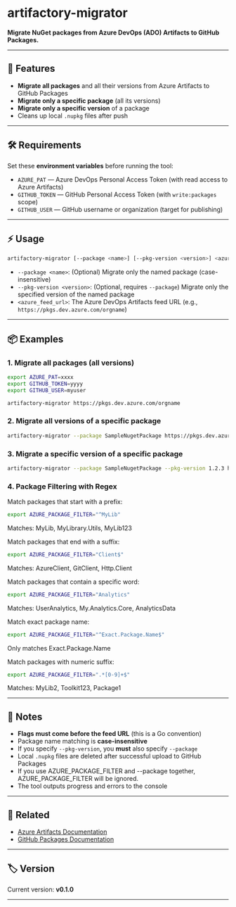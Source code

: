 # artifactory-migrator

**Migrate NuGet packages from Azure DevOps (ADO) Artifacts to GitHub Packages.**

---

## 🚀 Features

- **Migrate all packages** and all their versions from Azure Artifacts to GitHub Packages
- **Migrate only a specific package** (all its versions)
- **Migrate only a specific version** of a package
- Cleans up local `.nupkg` files after push

---

## 🛠️ Requirements

Set these **environment variables** before running the tool:

- `AZURE_PAT` — Azure DevOps Personal Access Token (with read access to Azure Artifacts)
- `GITHUB_TOKEN` — GitHub Personal Access Token (with `write:packages` scope)
- `GITHUB_USER` — GitHub username or organization (target for publishing)

---

## ⚡ Usage

```bash
artifactory-migrator [--package <name>] [--pkg-version <version>] <azure_feed_url>
```

- `--package <name>`: (Optional) Migrate only the named package (case-insensitive)
- `--pkg-version <version>`: (Optional, requires `--package`) Migrate only the specified version of the named package
- `<azure_feed_url>`: The Azure DevOps Artifacts feed URL (e.g., `https://pkgs.dev.azure.com/orgname`)

---

## 📦 Examples

### 1. Migrate all packages (all versions)

```bash
export AZURE_PAT=xxxx
export GITHUB_TOKEN=yyyy
export GITHUB_USER=myuser

artifactory-migrator https://pkgs.dev.azure.com/orgname
```

### 2. Migrate all versions of a specific package

```bash
artifactory-migrator --package SampleNugetPackage https://pkgs.dev.azure.com/orgname
```

### 3. Migrate a specific version of a specific package

```bash
artifactory-migrator --package SampleNugetPackage --pkg-version 1.2.3 https://pkgs.dev.azure.com/orgname
```

### 4. Package Filtering with Regex

Match packages that start with a prefix:

```bash
export AZURE_PACKAGE_FILTER="^MyLib"
```
Matches: MyLib, MyLibrary.Utils, MyLib123

Match packages that end with a suffix:

```bash
export AZURE_PACKAGE_FILTER="Client$"
```
Matches: AzureClient, GitClient, Http.Client

Match packages that contain a specific word:

```bash
export AZURE_PACKAGE_FILTER="Analytics"
```
Matches: UserAnalytics, My.Analytics.Core, AnalyticsData

Match exact package name:
```bash
export AZURE_PACKAGE_FILTER="^Exact.Package.Name$"
```
Only matches Exact.Package.Name

Match packages with numeric suffix:

```bash
export AZURE_PACKAGE_FILTER=".*[0-9]+$"
```
Matches: MyLib2, Toolkit123, Package1

---

## 📝 Notes

- **Flags must come before the feed URL** (this is a Go convention)
- Package name matching is **case-insensitive**
- If you specify `--pkg-version`, you **must** also specify `--package`
- Local `.nupkg` files are deleted after successful upload to GitHub Packages
- If you use AZURE_PACKAGE_FILTER and --package together, AZURE_PACKAGE_FILTER will be ignored.
- The tool outputs progress and errors to the console

---

## 🔗 Related

- [Azure Artifacts Documentation](https://learn.microsoft.com/en-us/azure/devops/artifacts/)
- [GitHub Packages Documentation](https://docs.github.com/en/packages/working-with-a-github-packages-registry/working-with-the-nuget-registry)

---

## 🏷️ Version

Current version: **v0.1.0**

---
